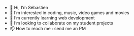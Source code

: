 - 👋 Hi, I’m Sébastien
- 👀 I’m interested in coding, music, video games and movies
- 🌱 I’m currently learning web development
- 💞️ I’m looking to collaborate on my student projects
- 📫 How to reach me : send me an PM

<!---
Fonkarts/Fonkarts is a ✨ special ✨ repository because its `README.md` (this file) appears on your GitHub profile.
You can click the Preview link to take a look at your changes.
--->
